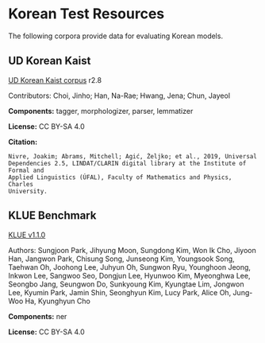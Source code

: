 # Korean Test Resources

The following corpora provide data for evaluating Korean models.

## UD Korean Kaist

[UD Korean Kaist corpus](https://github.com/UniversalDependencies/UD_Korean-Kaist) r2.8

Contributors: Choi, Jinho; Han, Na-Rae; Hwang, Jena; Chun, Jayeol

**Components:** tagger, morphologizer, parser, lemmatizer

**License:** CC BY-SA 4.0

**Citation:**

```
Nivre, Joakim; Abrams, Mitchell; Agić, Željko; et al., 2019, Universal
Dependencies 2.5, LINDAT/CLARIN digital library at the Institute of Formal and
Applied Linguistics (ÚFAL), Faculty of Mathematics and Physics, Charles
University.
```

## KLUE Benchmark

[KLUE v1.1.0](https://github.com/KLUE-benchmark/KLUE)

Authors: Sungjoon Park, Jihyung Moon, Sungdong Kim, Won Ik Cho, Jiyoon Han, Jangwon Park, Chisung Song, Junseong Kim, Youngsook Song, Taehwan Oh, Joohong Lee, Juhyun Oh, Sungwon Ryu, Younghoon Jeong, Inkwon Lee, Sangwoo Seo, Dongjun Lee, Hyunwoo Kim, Myeonghwa Lee, Seongbo Jang, Seungwon Do, Sunkyoung Kim, Kyungtae Lim, Jongwon Lee, Kyumin Park, Jamin Shin, Seonghyun Kim, Lucy Park, Alice Oh, Jung-Woo Ha, Kyunghyun Cho

**Components:** ner

**License:** CC BY-SA 4.0

